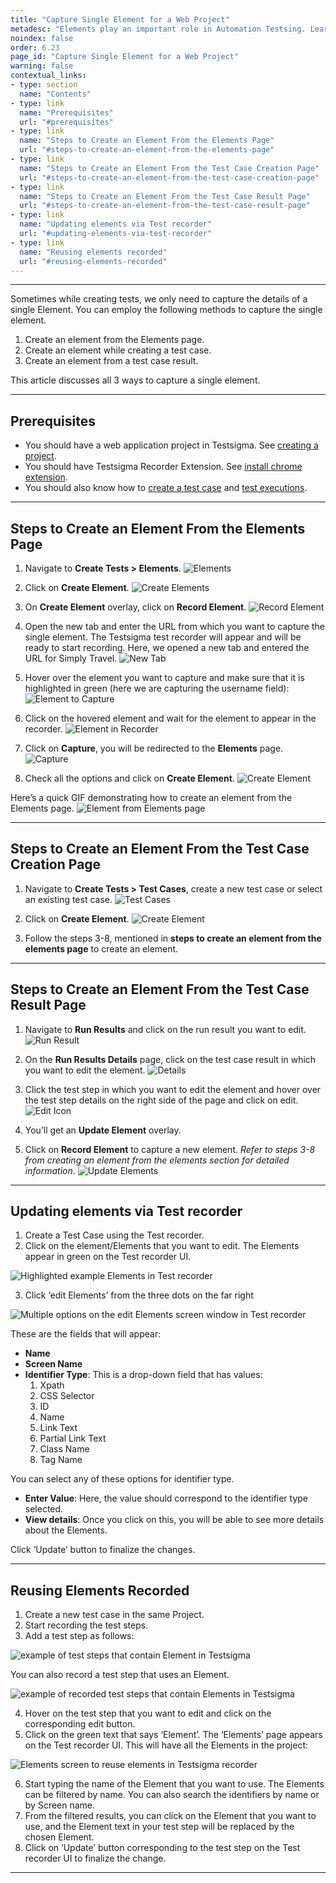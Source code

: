 ```yaml
---
title: "Capture Single Element for a Web Project"
metadesc: "Elements play an important role in Automation Testsing. Learn how to capture single element for a Web Application project in Testsigma"
noindex: false
order: 6.23
page_id: "Capture Single Element for a Web Project"
warning: false
contextual_links:
- type: section
  name: "Contents"
- type: link
  name: "Prerequisites"
  url: "#prerequisites"
- type: link
  name: "Steps to Create an Element From the Elements Page"
  url: "#steps-to-create-an-element-from-the-elements-page"
- type: link
  name: "Steps to Create an Element From the Test Case Creation Page"
  url: "#steps-to-create-an-element-from-the-test-case-creation-page"
- type: link
  name: "Steps to Create an Element From the Test Case Result Page"
  url: "#steps-to-create-an-element-from-the-test-case-result-page"
- type: link
  name: "Updating elements via Test recorder"
  url: "#updating-elements-via-test-recorder"
- type: link
  name: "Reusing elements recorded"
  url: "#reusing-elements-recorded"
---
```


---

Sometimes while creating tests, we only need to capture the details of a single Element. You can employ the following methods to capture the single element. 
1. Create an element from the Elements page.
2. Create an element while creating a test case.
3. Create an element from a test case result.

This article discusses all 3 ways to capture a single element.

---

## **Prerequisites**
- You should have a web application project in Testsigma. See [creating a project](https://testsigma.com/docs/projects/overview/).
- You should have Testsigma Recorder Extension. See [install chrome extension](https://testsigma.com/docs/test-step-recorder/install-chrome-extension/).
- You should also know how to [create a test case](https://testsigma.com/docs/test-cases/manage/add-edit-delete/) and [test executions](https://testsigma.com/docs/runs/test-plan-executions/).

---

## **Steps to Create an Element From the Elements Page**
1. Navigate to **Create Tests > Elements**.
![Elements](https://s3.amazonaws.com/static-docs.testsigma.com/new_images/projects/applications/sielelements.png)

2. Click on **Create Element**.
![Create Elements](https://s3.amazonaws.com/static-docs.testsigma.com/new_images/projects/applications/sielcoce.png)

3. On **Create Element** overlay, click on **Record Element**.
![Record Element](https://s3.amazonaws.com/static-docs.testsigma.com/new_images/projects/applications/sielcoce.png)

4. Open the new tab and enter the URL from which you want to capture the single element. The Testsigma test recorder will appear and will be ready to start recording. Here, we opened a new tab and entered the URL for Simply Travel.
![New Tab](https://s3.amazonaws.com/static-docs.testsigma.com/new_images/projects/applications/sielstweb.png)

5. Hover over the element you want to capture and make sure that it is highlighted in green (here we are capturing the username field):
![Element to Capture](https://s3.amazonaws.com/static-docs.testsigma.com/new_images/projects/applications/sielungreen.png)

6. Click on the hovered element and wait for the element to appear in the recorder. 
![Element in Recorder](https://s3.amazonaws.com/static-docs.testsigma.com/new_images/projects/applications/sielwfrta.png)

7. Click on **Capture**, you will be redirected to the **Elements** page. 
![Capture](https://s3.amazonaws.com/static-docs.testsigma.com/new_images/projects/applications/sielcocapture.png)

8. Check all the options and click on **Create Element**. 
![Create Element](https://s3.amazonaws.com/static-docs.testsigma.com/new_images/projects/applications/sielcsdcoc.png)

Here’s a quick GIF demonstrating how to create an element from the Elements page.
![Element from Elements page](https://s3.amazonaws.com/static-docs.testsigma.com/new_images/projects/applications/CreateSingleElemWF.gif)

---

## **Steps to Create an Element From the Test Case Creation Page**
1. Navigate to **Create Tests > Test Cases**, create a new test case or select an existing test case.
![Test Cases](https://s3.amazonaws.com/static-docs.testsigma.com/new_images/projects/applications/sieltcsstc.png)

2. Click on **Create Element**.
![Create Element](https://s3.amazonaws.com/static-docs.testsigma.com/new_images/projects/applications/sielcocelemftc.png)

3. Follow the steps 3-8, mentioned in **steps to create an element from the elements page** to create an element. 



---

## **Steps to Create an Element From the Test Case Result Page**
1. Navigate to **Run Results** and click on the run result you want to edit.
![Run Result](https://s3.amazonaws.com/static-docs.testsigma.com/new_images/projects/applications/sielrr.png)

2. On the **Run Results Details** page, click on the test case result in which you want to edit the element.
![Details](https://s3.amazonaws.com/static-docs.testsigma.com/new_images/projects/applications/sielstcr.png)

3. Click the test step in which you want to edit the element and hover over the test step details on the right side of the page and click on edit.
![Edit Icon](https://s3.amazonaws.com/static-docs.testsigma.com/new_images/projects/applications/sielclickineicon.png)

4. You’ll get an **Update Element** overlay. 

5. Click on **Record Element** to capture a new element. *Refer to steps 3-8 from creating an element from the elements section for detailed information*.
![Update Elements](https://s3.amazonaws.com/static-docs.testsigma.com/new_images/projects/applications/sielements.png)



---

## **Updating elements via Test recorder**

 1. Create a Test Case using the Test recorder. 
 2. Click on the element/Elements that you want to edit. The Elements appear in green on the Test recorder UI. 

![Highlighted example Elements in Test recorder](https://docs.testsigma.com/images/update-elements/highlighted-example-Elements-testsigma-recorder.png)

 3. Click ‘edit Elements’ from the three dots on the far right

![Multiple options on the edit Elements screen window in Test recorder](https://docs.testsigma.com/images/update-elements/edit-Element-screen-multiple-options-testsigma-recorder.png)

These are the fields that will appear:

 * **Name**
 * **Screen Name**
 * **Identifier Type**: This is a drop-down field that has values:
   1. Xpath
   2. CSS Selector
   3. ID
   4. Name
   5. Link Text
   6. Partial Link Text
   7. Class Name
   8. Tag Name

You can select any of these options for identifier type.
 * **Enter Value**: Here, the value should correspond to the identifier type selected.
 * **View details**: Once you click on this, you will be able to see more details about the Elements.

Click ‘Update’ button to finalize the changes.


---

## **Reusing Elements Recorded**

 1. Create a new test case in the same Project.
 2. Start recording the test steps.
 3. Add a test step as follows:


![example of test steps that contain Element in Testsigma](https://docs.testsigma.com/images/reuse-elements/test-steps-that-contain-Element-testsigma.png)

You can also record a test step that uses an Element.

![example of recorded test steps that contain Elements in Testsigma](https://docs.testsigma.com/images/reuse-elements/recorded-test-steps-that-contain-Element-testsigma.png)

 4. Hover on the test step that you want to edit and click on the corresponding edit button. 
 5. Click on the green text that says ‘Element’. The ‘Elements’ page appears on the Test recorder UI. This will have all the Elements in the project:

![Elements screen to reuse elements in Testsigma recorder](https://docs.testsigma.com/images/reuse-elements/Elements-screen-reuse-elements-testsigma-recorder.png)

 6. Start typing the name of the Element that you want to use. The Elements can be filtered by name. You can also search the identifiers by name or by Screen name.
 7. From the filtered results, you can click on the Element that you want to use, and the Element text in your test step will be replaced by the chosen Element.
 8. Click on ‘Update’ button corresponding to the test step on the Test recorder UI to finalize the change.

---